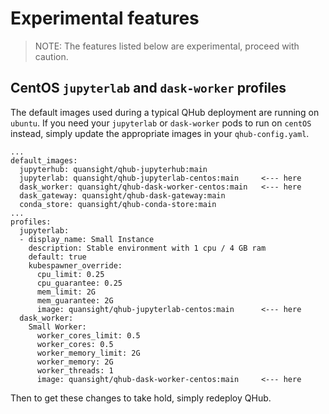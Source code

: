 # Experimental features

> NOTE: The features listed below are experimental, proceed with caution.


## CentOS `jupyterlab` and `dask-worker` profiles

The default images used during a typical QHub deployment are running on `ubuntu`. If you need your `jupyterlab` or `dask-worker` pods to run on `centOS` instead, simply update the appropriate images in your `qhub-config.yaml`.

```
...
default_images:
  jupyterhub: quansight/qhub-jupyterhub:main
  jupyterlab: quansight/qhub-jupyterlab-centos:main     <--- here
  dask_worker: quansight/qhub-dask-worker-centos:main   <--- here
  dask_gateway: quansight/qhub-dask-gateway:main
  conda_store: quansight/qhub-conda-store:main
...
profiles:
  jupyterlab:
  - display_name: Small Instance
    description: Stable environment with 1 cpu / 4 GB ram
    default: true
    kubespawner_override:
      cpu_limit: 0.25
      cpu_guarantee: 0.25
      mem_limit: 2G
      mem_guarantee: 2G
      image: quansight/qhub-jupyterlab-centos:main      <--- here
  dask_worker:
    Small Worker:
      worker_cores_limit: 0.5
      worker_cores: 0.5
      worker_memory_limit: 2G
      worker_memory: 2G
      worker_threads: 1
      image: quansight/qhub-dask-worker-centos:main     <--- here
```

Then to get these changes to take hold, simply redeploy QHub.
